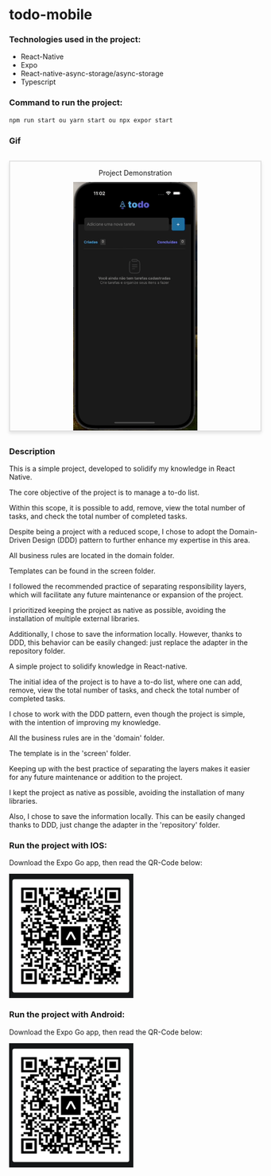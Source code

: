 # todo-mobile

### Technologies used in the project:

- React-Native
- Expo
- React-native-async-storage/async-storage
- Typescript

### Command to run the project:

```jsx
npm run start ou yarn start ou npx expor start

```

### Gif

<div style="margin-top: 30px; margin-bottom: 30px; width: 100%; display: flex; flex-direction: column; align-items: center; border: 2px solid #e0e0e0; box-shadow: 0px 4px 6px rgba(0, 0, 0, 0.1);">
  <p style="margin-bottom: 10px;">Project Demonstration</p>
  <img src="./doc/mobile8.gif" width="250" height="500" alt="gif project" />
</div>

### Description

This is a simple project, developed to solidify my knowledge in React Native.

The core objective of the project is to manage a to-do list.

Within this scope, it is possible to add, remove, view the total number of tasks, and check the total number of completed tasks.

Despite being a project with a reduced scope, I chose to adopt the Domain-Driven Design (DDD) pattern to further enhance my expertise in this area.

All business rules are located in the domain folder.

Templates can be found in the screen folder.

I followed the recommended practice of separating responsibility layers, which will facilitate any future maintenance or expansion of the project.

I prioritized keeping the project as native as possible, avoiding the installation of multiple external libraries.

Additionally, I chose to save the information locally. However, thanks to DDD, this behavior can be easily changed: just replace the adapter in the repository folder.

A simple project to solidify knowledge in React-native.

The initial idea of the project is to have a to-do list, where one can add, remove, view the total number of tasks, and check the total number of completed tasks.

I chose to work with the DDD pattern, even though the project is simple, with the intention of improving my knowledge.

All the business rules are in the 'domain' folder.

The template is in the 'screen' folder.

Keeping up with the best practice of separating the layers makes it easier for any future maintenance or addition to the project.

I kept the project as native as possible, avoiding the installation of many libraries.

Also, I chose to save the information locally. This can be easily changed thanks to DDD, just change the adapter in the 'repository' folder.

### Run the project with IOS:

Download the Expo Go app, then read the QR-Code below:

<div style="display: flex; justify-content: align-items: center;">
<img src="./doc/qr-code-ios.png" width="250" height="250" />
</div>

### Run the project with Android:

Download the Expo Go app, then read the QR-Code below:

<div style="display: flex; justify-content: align-items: center;">
<img src="./doc/qr-code-android.png" width="250" height="250" />
</div>
